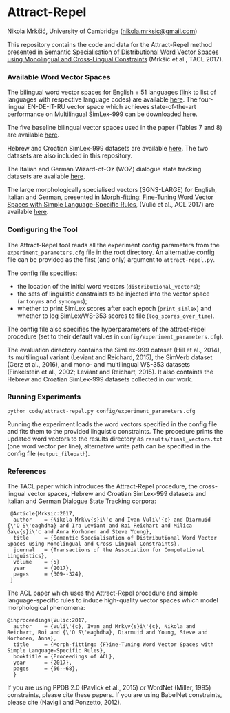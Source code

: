 # Attract-Repel
Nikola Mrkšić, University of Cambridge (nikola.mrksic@gmail.com)

This repository contains the code and data for the Attract-Repel method presented in [Semantic Specialisation of Distributional Word Vector Spaces using Monolingual and Cross-Lingual Constraints](https://arxiv.org/abs/1706.00374) (Mrkšić et al., TACL 2017).


### Available Word Vector Spaces

The bilingual word vector spaces for English + 51 languages ([link](https://drive.google.com/open?id=0B_pyA_IW4g-jQzhCekVZTFFmWmc) to list of languages with respective language codes) are available [here](https://drive.google.com/open?id=0B_pyA_IW4g-jZHlWWVBfaWRYY0E). The four-lingual EN-DE-IT-RU vector space which achieves state-of-the-art performance on Multilingual SimLex-999 can be downloaded [here](https://drive.google.com/open?id=0B_pyA_IW4g-jZzBIZXpYS1RseFk). 

The five baseline bilingual vector spaces used in the paper (Tables 7 and 8) are available [here](https://drive.google.com/open?id=0B_pyA_IW4g-jQ2lTTnVnOFBWU2s).

Hebrew and Croatian SimLex-999 datasets are available [here](https://drive.google.com/open?id=0B_pyA_IW4g-jTlJzOHlSWVZWbTQ). The two datasets are also included in this repository. 

The Italian and German Wizard-of-Oz (WOZ) dialogue state tracking datasets are available [here](https://drive.google.com/open?id=0B_pyA_IW4g-jd3BRM2JlVHF5UVE). 

The large morphologically specialised vectors (SGNS-LARGE) for English, Italian and German, presented in [Morph-fitting: Fine-Tuning Word Vector Spaces with Simple Language-Specific Rules](https://arxiv.org/abs/1706.00377), (Vulić et al., ACL 2017) are available [here](https://drive.google.com/open?id=0B_pyA_IW4g-jSW5ITXFqNFJ6LTQ). 
 

### Configuring the Tool

The Attract-Repel tool reads all the experiment config parameters from the ```experiment_parameters.cfg``` file in the root directory. An alternative config file can be provided as the first (and only) argument to ```attract-repel.py```. 

The config file specifies:
* the location of the initial word vectors (```distributional_vectors```);
* the sets of linguistic constraints to be injected into the vector space (```antonyms``` and ```synonyms```);
* whether to print SimLex scores after each epoch (```print_simlex```) and whether to log SimLex/WS-353 scores to file (```log_scores_over_time```).

The config file also specifies the hyperparameters of the attract-repel procedure (set to their default values in ```config/experiment_parameters.cfg```). 

The evaluation directory contains the SimLex-999 dataset (Hill et al., 2014), its multilingual variant (Leviant and Reichard, 2015), the SimVerb dataset (Gerz et al., 2016), and mono- and multilingual WS-353 datasets (Finkelstein et al., 2002; Leviant and Reichart, 2015). It also containts the Hebrew and Croatian SimLex-999 datasets collected in our work. 


### Running Experiments

```python code/attract-repel.py config/experiment_parameters.cfg```

Running the experiment loads the word vectors specified in the config file and fits them to the provided linguistic constraints. The procedure prints the updated word vectors to the results directory as ```results/final_vectors.txt``` (one word vector per line), alternative write path can be specified in the config file (```output_filepath```).  


### References

The TACL paper which introduces the Attract-Repel procedure, the cross-lingual vector spaces, Hebrew and Croatian SimLex-999 datasets and Italian and German Dialogue State Tracking corpora:
```
 @Article{Mrksic:2017,
  author    = {Nikola Mrk\v{s}i\'c and Ivan Vuli\'{c} and Diarmuid {\'O S\'eaghdha} and Ira Leviant and Roi Reichart and Milica Ga\v{s}i\'c and Anna Korhonen and Steve Young},
  title     = {Semantic Specialisation of Distributional Word Vector Spaces using Monolingual and Cross-Lingual Constraints},
  journal   = {Transactions of the Association for Computational Linguistics},
  volume    = {5}
  year      = {2017},
  pages     = {309--324},  
 }
```

The ACL paper which uses the Attract-Repel procedure and simple language-specific rules to induce high-quality vector spaces which model morphological phenomena: 
```
@inproceedings{Vulic:2017,
  author    = {Vuli\'{c}, Ivan and Mrk\v{s}i\'{c}, Nikola and Reichart, Roi and {\'O S\'eaghdha}, Diarmuid and Young, Steve and Korhonen, Anna},
  title     = {Morph-fitting: {F}ine-Tuning Word Vector Spaces with Simple Language-Specific Rules},
  booktitle = {Proceedings of ACL},
  year      = {2017},
  pages     = {56--68},
  }
``` 

If you are using PPDB 2.0 (Pavlick et al., 2015) or WordNet (Miller, 1995) constraints, please cite these papers. If you are using BabelNet constraints, please cite (Navigli and Ponzetto, 2012).